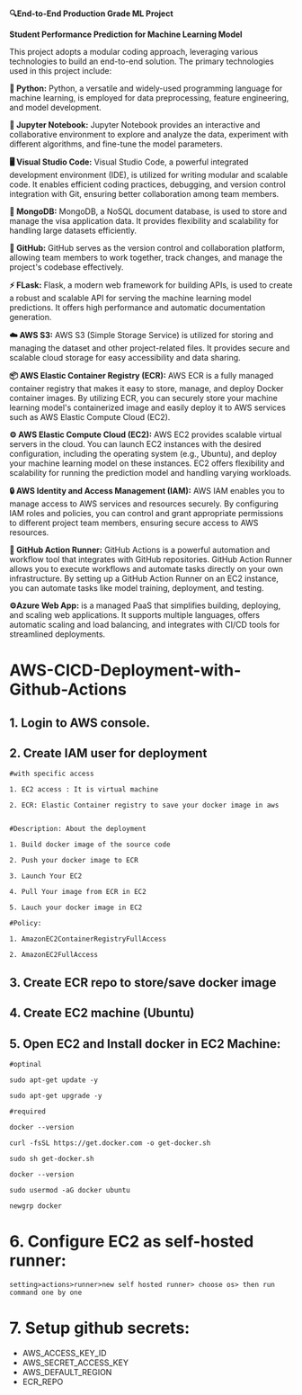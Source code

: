 **🔍End-to-End Production Grade ML Project**

**Student Performance Prediction for Machine Learning Model**

This project adopts a modular coding approach, leveraging various technologies to build an end-to-end solution. The primary technologies used in this project include:

**🐍 Python:** Python, a versatile and widely-used programming language for machine learning, is employed for data preprocessing, feature engineering, and model development.

**📓 Jupyter Notebook:** Jupyter Notebook provides an interactive and collaborative environment to explore and analyze the data, experiment with different algorithms, and fine-tune the model parameters.

**🖥️ Visual Studio Code:** Visual Studio Code, a powerful integrated development environment (IDE), is utilized for writing modular and scalable code. It enables efficient coding practices, debugging, and version control integration with Git, ensuring better collaboration among team members.

**🍃 MongoDB:** MongoDB, a NoSQL document database, is used to store and manage the visa application data. It provides flexibility and scalability for handling large datasets efficiently.

**🐙 GitHub:** GitHub serves as the version control and collaboration platform, allowing team members to work together, track changes, and manage the project's codebase effectively.

**⚡ FLask:** Flask, a modern web framework for building APIs, is used to create a robust and scalable API for serving the machine learning model predictions. It offers high performance and automatic documentation generation.

**☁️ AWS S3:** AWS S3 (Simple Storage Service) is utilized for storing and managing the dataset and other project-related files. It provides secure and scalable cloud storage for easy accessibility and data sharing.

**📦 AWS Elastic Container Registry (ECR):** AWS ECR is a fully managed container registry that makes it easy to store, manage, and deploy Docker container images. By utilizing ECR, you can securely store your machine learning model's containerized image and easily deploy it to AWS services such as AWS Elastic Compute Cloud (EC2).

**⚙️ AWS Elastic Compute Cloud (EC2):** AWS EC2 provides scalable virtual servers in the cloud. You can launch EC2 instances with the desired configuration, including the operating system (e.g., Ubuntu), and deploy your machine learning model on these instances. EC2 offers flexibility and scalability for running the prediction model and handling varying workloads.

**🔒 AWS Identity and Access Management (IAM):** AWS IAM enables you to manage access to AWS services and resources securely. By configuring IAM roles and policies, you can control and grant appropriate permissions to different project team members, ensuring secure access to AWS resources.

**🏃 GitHub Action Runner:** GitHub Actions is a powerful automation and workflow tool that integrates with GitHub repositories. GitHub Action Runner allows you to execute workflows and automate tasks directly on your own infrastructure. By setting up a GitHub Action Runner on an EC2 instance, you can automate tasks like model training, deployment, and testing.

**⚙️Azure Web App:** is a managed PaaS that simplifies building, deploying, and scaling web applications. It supports multiple languages, offers automatic scaling and load balancing, and integrates with CI/CD tools for streamlined deployments.

# AWS-CICD-Deployment-with-Github-Actions

## 1. Login to AWS console.

## 2. Create IAM user for deployment

    #with specific access

    1. EC2 access : It is virtual machine

    2. ECR: Elastic Container registry to save your docker image in aws


    #Description: About the deployment

    1. Build docker image of the source code

    2. Push your docker image to ECR

    3. Launch Your EC2

    4. Pull Your image from ECR in EC2

    5. Lauch your docker image in EC2

    #Policy:

    1. AmazonEC2ContainerRegistryFullAccess

    2. AmazonEC2FullAccess

## 3. Create ECR repo to store/save docker image

## 4. Create EC2 machine (Ubuntu)

## 5. Open EC2 and Install docker in EC2 Machine:

    #optinal

    sudo apt-get update -y

    sudo apt-get upgrade -y

    #required

    docker --version

    curl -fsSL https://get.docker.com -o get-docker.sh

    sudo sh get-docker.sh

    docker --version

    sudo usermod -aG docker ubuntu

    newgrp docker

# 6. Configure EC2 as self-hosted runner:

    setting>actions>runner>new self hosted runner> choose os> then run command one by one

# 7. Setup github secrets:

- AWS_ACCESS_KEY_ID
- AWS_SECRET_ACCESS_KEY
- AWS_DEFAULT_REGION
- ECR_REPO
